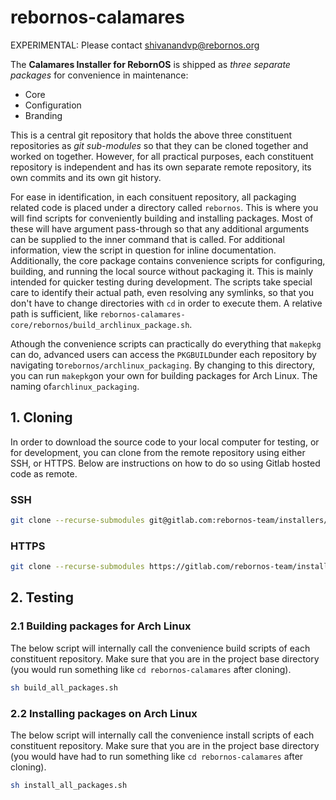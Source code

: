 # rebornos-calamares

EXPERIMENTAL: Please contact shivanandvp@rebornos.org

The **Calamares Installer for RebornOS** is shipped as *three separate packages* for convenience in maintenance:

* Core
* Configuration
* Branding

This is a central git repository that holds the above three constituent repositories as *git sub-modules* so that they can be cloned together and worked on together. However, for all practical purposes, each constituent repository is independent and has its own separate remote repository, its own commits and its own git history.

For ease in identification, in each consituent repository, all packaging related code is placed under a directory called `rebornos`. This is where you will find scripts for conveniently building and installing packages. Most of these will have argument pass-through so that any additional arguments can be supplied to the inner command that is called. For additional information, view the script in question for inline documentation. Additionally, the core package contains convenience scripts for configuring, building, and running the local source without packaging it. This is mainly intended for quicker testing during development. The scripts take special care to identify their actual path, even resolving any symlinks, so that you don't have to change directories with `cd` in order to execute them. A relative path is sufficient, like `rebornos-calamares-core/rebornos/build_archlinux_package.sh`.

Athough the convenience scripts can practically do everything that `makepkg` can do, advanced users can access the `PKGBUILD`under each repository by navigating to`rebornos/archlinux_packaging`. By changing to this directory, you can run `makepkg`on your own for building packages for Arch Linux. The naming of`archlinux_packaging`.

## 1. Cloning

In order to download the source code to your local computer for testing, or for development, you can clone from the remote repository using either SSH, or HTTPS. Below are instructions on how to do so using Gitlab hosted code as remote.

### SSH

```bash
git clone --recurse-submodules git@gitlab.com:rebornos-team/installers/calamares-installer/rebornos-calamares/rebornos-calamares.git
```

### HTTPS

```bash
git clone --recurse-submodules https://gitlab.com/rebornos-team/installers/calamares-installer/rebornos-calamares/rebornos-calamares.git
```

## 2. Testing

### 2.1 Building packages for Arch Linux

The below script will internally call the convenience build scripts of each constituent repository. Make sure that you are in the project base directory (you would run something like `cd rebornos-calamares` after cloning).

```bash
sh build_all_packages.sh
```

### 2.2 Installing packages on Arch Linux

The below script will internally call the convenience install scripts of each constituent repository. Make sure that you are in the project base directory (you would have had to run something like `cd rebornos-calamares` after cloning).

```bash
sh install_all_packages.sh
```
